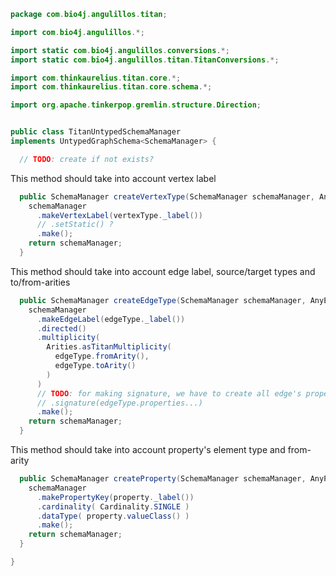 
```java
package com.bio4j.angulillos.titan;

import com.bio4j.angulillos.*;

import static com.bio4j.angulillos.conversions.*;
import static com.bio4j.angulillos.titan.TitanConversions.*;

import com.thinkaurelius.titan.core.*;
import com.thinkaurelius.titan.core.schema.*;

import org.apache.tinkerpop.gremlin.structure.Direction;


public class TitanUntypedSchemaManager
implements UntypedGraphSchema<SchemaManager> {

  // TODO: create if not exists?

```

This method should take into account vertex label

```java
  public SchemaManager createVertexType(SchemaManager schemaManager, AnyVertexType vertexType) {
    schemaManager
      .makeVertexLabel(vertexType._label())
      // .setStatic() ?
      .make();
    return schemaManager;
  }
```

This method should take into account edge label, source/target types and to/from-arities

```java
  public SchemaManager createEdgeType(SchemaManager schemaManager, AnyEdgeType edgeType) {
    schemaManager
      .makeEdgeLabel(edgeType._label())
      .directed()
      .multiplicity(
        Arities.asTitanMultiplicity(
          edgeType.fromArity(),
          edgeType.toArity()
        )
      )
      // TODO: for making signature, we have to create all edge's properties beforehand
      // .signature(edgeType.properties...)
      .make();
    return schemaManager;
  }
```

This method should take into account property's element type and from-arity

```java
  public SchemaManager createProperty(SchemaManager schemaManager, AnyProperty property) {
    schemaManager
      .makePropertyKey(property._label())
      .cardinality( Cardinality.SINGLE )
      .dataType( property.valueClass() )
      .make();
    return schemaManager;
  }

}

```




[test/java/com/bio4j/angulillos/titan/TitanGoGraph.java]: ../../../../../../test/java/com/bio4j/angulillos/titan/TitanGoGraph.java.md
[main/java/com/bio4j/angulillos/titan/TitanConversions.java]: TitanConversions.java.md
[main/java/com/bio4j/angulillos/titan/TitanTypedVertexIndex.java]: TitanTypedVertexIndex.java.md
[main/java/com/bio4j/angulillos/titan/TitanUntypedSchemaManager.java]: TitanUntypedSchemaManager.java.md
[main/java/com/bio4j/angulillos/titan/TitanTypedEdgeIndex.java]: TitanTypedEdgeIndex.java.md
[main/java/com/bio4j/angulillos/titan/TitanUntypedGraph.java]: TitanUntypedGraph.java.md
